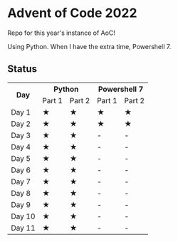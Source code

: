 # Advent of Code 2022
Repo for this year's instance of AoC!

Using Python. When I have the extra time, Powershell 7.

## Status
<table>
    <tr>
        <th rowspan=2>Day</th>
        <th colspan=2>Python</th>
        <th colspan=2>Powershell 7</th>
    </tr>
    <tr>
        <td> Part 1 </td>
        <td> Part 2 </td>
        <td> Part 1 </td>
        <td> Part 2 </td>
    </tr>
    <tr>
        <td> Day 1 </td>
        <td> ★ </td>
        <td> ★ </td>
        <td> ★ </td>
        <td> ★ </td>
    </tr>
    <tr>
        <td> Day 2 </td>
        <td> ★ </td>
        <td> ★ </td>
        <td> ★ </td>
        <td> ★ </td>
    </tr>
    <tr>
        <td> Day 3 </td>
        <td> ★ </td>
        <td> ★ </td>
        <td> - </td>
        <td> - </td>
    </tr>
    <tr>
        <td> Day 4 </td>
        <td> ★ </td>
        <td> ★ </td>
        <td> - </td>
        <td> - </td>
    </tr>
    <tr>
        <td> Day 5 </td>
        <td> ★ </td>
        <td> ★ </td>
        <td> - </td>
        <td> - </td>
    </tr>
    <tr>
        <td> Day 6 </td>
        <td> ★ </td>
        <td> ★ </td>
        <td> - </td>
        <td> - </td>
    </tr>
    <tr>
        <td> Day 7 </td>
        <td> ★ </td>
        <td> ★ </td>
        <td> - </td>
        <td> - </td>
    </tr>
    <tr>
        <td> Day 8 </td>
        <td> ★ </td>
        <td> ★ </td>
        <td> - </td>
        <td> - </td>
    </tr>
    <tr>
        <td> Day 9 </td>
        <td> ★ </td>
        <td> ★ </td>
        <td> - </td>
        <td> - </td>
    </tr>
    <tr>
        <td> Day 10 </td>
        <td> ★ </td>
        <td> ★ </td>
        <td> - </td>
        <td> - </td>
    </tr>
    <tr>
        <td> Day 11 </td>
        <td> ★ </td>
        <td> ★ </td>
        <td> - </td>
        <td> - </td>
    </tr>
</table>
